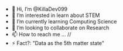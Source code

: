 - 👋 Hi, I’m @KillaDev099
- 👀 I’m interested in learn about STEM
- 🌱 I’m currently learning Computing Science
- 💞️ I’m looking to collaborate on Research
- 📫 How to reach me ... //
- ⚡ Fact?: "Data as the 5th matter state"

<!---
KillaWDev099/KillaWDev099 is a ✨ special ✨ repository because its `README.md` (this file) appears on your GitHub profile.
You can click the Preview link to take a look at your changes.
--->
